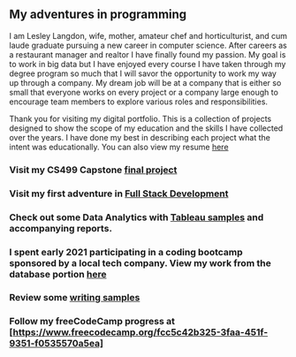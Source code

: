 ## My adventures in programming


I am Lesley Langdon, wife, mother, amateur chef and horticulturist, and cum laude graduate pursuing a new career in computer science.  After careers as a restaurant manager and realtor I have finally found my passion.  My goal is to work in big data but I have enjoyed every course I have taken through my degree program so much that I will savor the opportunity to work my way up through a company.  My dream job will be at a company that is either so small that everyone works on every project or a company large enough to encourage team members to explore various roles and responsibilities.    
  
Thank you for visiting my digital portfolio. This is a collection of projects designed to show the scope of my education and the skills I have collected over the years. I have done my best in describing each project what the intent was educationally. You can also view my resume [here](https://github.com/LesleyPLangdon/lesleyplangdon.github.io/blob/master/PublicResume.pdf)
 

### Visit my CS499 Capstone [final project](https://lesleyplangdon.github.io/CS499FinalProject/)

### Visit my first adventure in [Full Stack Development](https://lesleyplangdon.github.io/cs465-fullstack/)

### Check out some Data Analytics with [Tableau samples](https://github.com/LesleyPLangdon/TableauSamples)  and accompanying reports.

### I spent early 2021 participating in a coding bootcamp sponsored by a local tech company. View my work from the database portion [here](https://github.com/LesleyPLangdon/MilesBCRepoDatabase/)

### Review some [writing samples](https://lesleyplangdon.github.io/WritingSamples/)

### Follow my freeCodeCamp progress at [https://www.freecodecamp.org/fcc5c42b325-3faa-451f-9351-f0535570a5ea]
